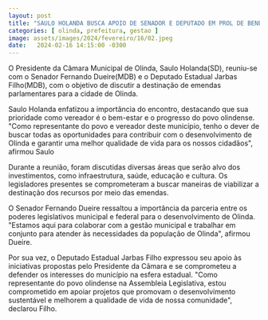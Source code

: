 ```yaml
---
layout: post
title: "SAULO HOLANDA BUSCA APOIO DE SENADOR E DEPUTADO EM PROL DE BENEFÍCIOS PARA OLINDA"
categories: [ olinda, prefeitura, gestao ]
image: assets/images/2024/fevereiro/16/02.jpeg
date:   2024-02-16 14:15:00 -0300
---
```

O Presidente da Câmara Municipal de Olinda, Saulo Holanda(SD), reuniu-se com o Senador Fernando Dueire(MDB) e o Deputado Estadual Jarbas Filho(MDB), com o objetivo de discutir a destinação de emendas parlamentares para a cidade de Olinda.

Saulo Holanda enfatizou a importância do encontro, destacando que sua prioridade como vereador é o bem-estar e o progresso do povo olindense. "Como representante do povo e vereador deste município, tenho o dever de buscar todas as oportunidades para contribuir com o desenvolvimento de Olinda e garantir uma melhor qualidade de vida para os nossos cidadãos", afirmou Saulo

Durante a reunião, foram discutidas diversas áreas que serão alvo dos investimentos, como infraestrutura, saúde, educação e cultura. Os legisladores presentes se comprometeram a buscar maneiras de viabilizar a destinação dos recursos por meio das emendas.

O Senador Fernando Dueire ressaltou a importância da parceria entre os poderes legislativos municipal e federal para o desenvolvimento de Olinda. "Estamos aqui para colaborar com a gestão municipal e trabalhar em conjunto para atender às necessidades da população de Olinda", afirmou Dueire.

Por sua vez, o Deputado Estadual Jarbas Filho expressou seu apoio às iniciativas propostas pelo Presidente da Câmara e se comprometeu a defender os interesses do município na esfera estadual. "Como representante do povo olindense na Assembleia Legislativa, estou comprometido em apoiar projetos que promovam o desenvolvimento sustentável e melhorem a qualidade de vida de nossa comunidade", declarou Filho.
